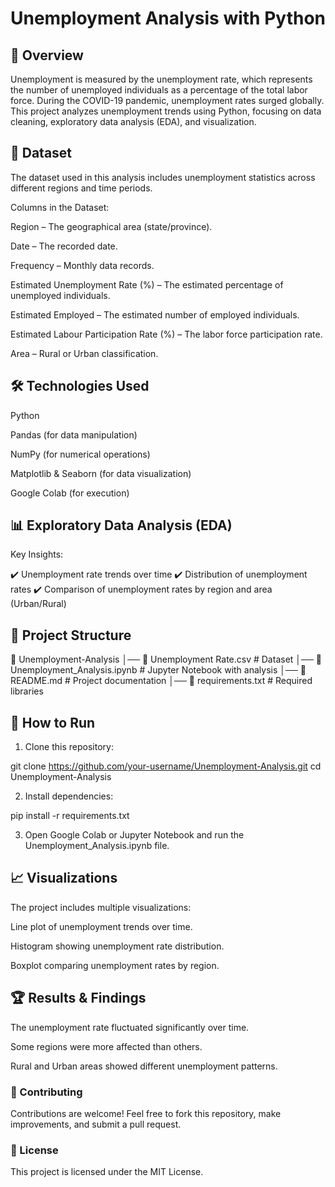 # Unemployment Analysis with Python

## 📌 Overview

Unemployment is measured by the unemployment rate, which represents the number of unemployed individuals as a percentage of the total labor force. During the COVID-19 pandemic, unemployment rates surged globally. This project analyzes unemployment trends using Python, focusing on data cleaning, exploratory data analysis (EDA), and visualization.

## 📂 Dataset

The dataset used in this analysis includes unemployment statistics across different regions and time periods.

Columns in the Dataset:

Region – The geographical area (state/province).

Date – The recorded date.

Frequency – Monthly data records.

Estimated Unemployment Rate (%) – The estimated percentage of unemployed individuals.

Estimated Employed – The estimated number of employed individuals.

Estimated Labour Participation Rate (%) – The labor force participation rate.

Area – Rural or Urban classification.


## 🛠️ Technologies Used

Python

Pandas (for data manipulation)

NumPy (for numerical operations)

Matplotlib & Seaborn (for data visualization)

Google Colab (for execution)


## 📊 Exploratory Data Analysis (EDA)

Key Insights:

✔️ Unemployment rate trends over time
✔️ Distribution of unemployment rates
✔️ Comparison of unemployment rates by region and area (Urban/Rural)

## 📜 Project Structure

📁 Unemployment-Analysis
│── 📄 Unemployment Rate.csv  # Dataset
│── 📄 Unemployment_Analysis.ipynb  # Jupyter Notebook with analysis
│── 📄 README.md  # Project documentation
│── 📄 requirements.txt  # Required libraries

## 🚀 How to Run

1. Clone this repository:

git clone https://github.com/your-username/Unemployment-Analysis.git
cd Unemployment-Analysis


2. Install dependencies:

pip install -r requirements.txt


3. Open Google Colab or Jupyter Notebook and run the Unemployment_Analysis.ipynb file.



## 📈 Visualizations

The project includes multiple visualizations:

Line plot of unemployment trends over time.

Histogram showing unemployment rate distribution.

Boxplot comparing unemployment rates by region.


## 🏆 Results & Findings

The unemployment rate fluctuated significantly over time.

Some regions were more affected than others.

Rural and Urban areas showed different unemployment patterns.


### 🤝 Contributing

Contributions are welcome! Feel free to fork this repository, make improvements, and submit a pull request.

### 📜 License

This project is licensed under the MIT License.
